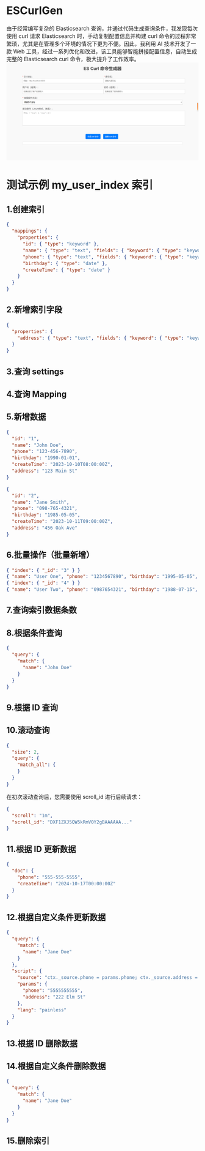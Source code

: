 # ESCurlGen
由于经常编写复杂的 Elasticsearch 查询，并通过代码生成查询条件，我发现每次使用 curl 请求 Elasticsearch 时，手动复制配置信息并构建 curl 命令的过程非常繁琐，尤其是在管理多个环境的情况下更为不便。因此，我利用 AI 技术开发了一款 Web 工具，经过一系列优化和改进，该工具能够智能拼接配置信息，自动生成完整的 Elasticsearch curl 命令，极大提升了工作效率。
![工具截图](https://github.com/avidbyte/ESCurlGen/blob/main/Snipaste_2024-10-15_17-44-58.png "可选标题")


# 测试示例 my_user_index 索引

## 1.创建索引
```json
{
  "mappings": {
    "properties": {
      "id": { "type": "keyword" },
      "name": { "type": "text", "fields": { "keyword": { "type": "keyword" } } },
      "phone": { "type": "text", "fields": { "keyword": { "type": "keyword" } } },
      "birthday": { "type": "date" },
      "createTime": { "type": "date" }
    }
  }
}
```


## 2.新增索引字段
```json
{
  "properties": {
    "address": { "type": "text", "fields": { "keyword": { "type": "keyword" } } }
  }
}
```

## 3.查询 settings
## 4.查询 Mapping

## 5.新增数据
```json
{
  "id": "1",
  "name": "John Doe",
  "phone": "123-456-7890",
  "birthday": "1990-01-01",
  "createTime": "2023-10-10T08:00:00Z",
  "address": "123 Main St"
}
```
```json
{
  "id": "2",
  "name": "Jane Smith",
  "phone": "098-765-4321",
  "birthday": "1985-05-05",
  "createTime": "2023-10-11T09:00:00Z",
  "address": "456 Oak Ave"
}
```

## 6.批量操作（批量新增）

```json lines
{ "index": { "_id": "3" } }
{ "name": "User One", "phone": "1234567890", "birthday": "1995-05-05", "createTime": "2024-10-17T10:00:00", "address": "789 Elm St" }
{ "index": { "_id": "4" } }
{ "name": "User Two", "phone": "0987654321", "birthday": "1988-07-15", "createTime": "2024-10-17T11:00:00", "address": "1234 Oak St" }
```


## 7.查询索引数据条数

## 8.根据条件查询
```json
{
  "query": {
    "match": {
      "name": "John Doe"
    }
  }
}
```
## 9.根据 ID 查询

## 10.滚动查询
```json
{
  "size": 2,
  "query": {
    "match_all": {
    }
  }
}
```
在初次滚动查询后，您需要使用 scroll_id 进行后续请求：
```json
{
  "scroll": "1m",
  "scroll_id": "DXF1ZXJ5QW5kRmV0Y2gBAAAAAA..."
}
```

## 11.根据 ID 更新数据
```json
{
  "doc": {
    "phone": "555-555-5555",
    "createTime": "2024-10-17T00:00:00Z"
  }
}
```


## 12.根据自定义条件更新数据

```json
{
  "query": {
    "match": {
      "name": "Jane Doe"
    }
  },
  "script": {
    "source": "ctx._source.phone = params.phone; ctx._source.address = params.address",
    "params": {
      "phone": "5555555555",
      "address": "222 Elm St"
    },
    "lang": "painless"
  }
}
```

## 13.根据 ID 删除数据

## 14.根据自定义条件删除数据
```json
{
  "query": {
    "match": {
      "name": "Jane Doe"
    }
  }
}
```

## 15.删除索引